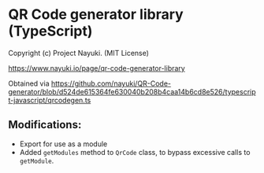 # QR Code generator library (TypeScript)

Copyright (c) Project Nayuki. (MIT License)

https://www.nayuki.io/page/qr-code-generator-library

Obtained via https://github.com/nayuki/QR-Code-generator/blob/d524de615364fe630040b208b4caa14b6cd8e526/typescript-javascript/qrcodegen.ts

## Modifications:
- Export for use as a module
- Added `getModules` method to `QrCode` class, to bypass excessive calls to `getModule`.
